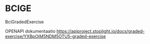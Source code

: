 # BCIGE
BciGradedExercise


OPENAPI dokumentaatio
https://apiproject.stoplight.io/docs/graded-exercise/YXBpOjM5NDM5OTU5-graded-exercise
